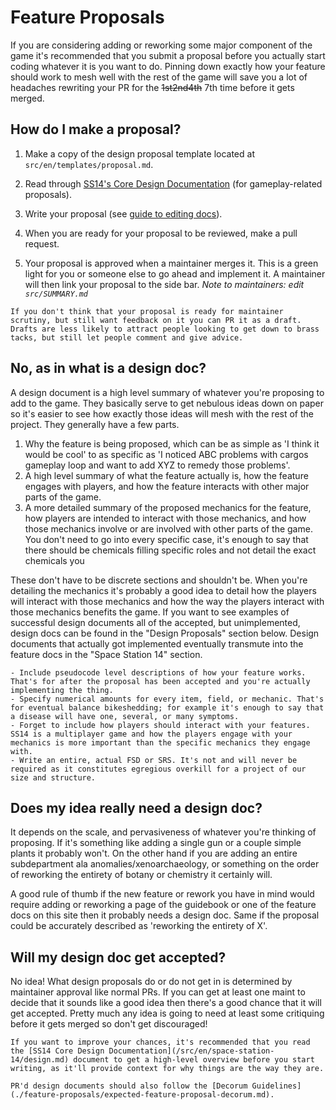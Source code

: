 # Feature Proposals

If you are considering adding or reworking some major component of the game it's recommended that you submit a proposal before you actually start coding whatever it is you want to do. Pinning down exactly how your feature should work to mesh well with the rest of the game will save you a lot of headaches rewriting your PR for the ~~1st2nd4th~~ 7th time before it gets merged.

## How do I make a proposal?

1. Make a copy of the design proposal template located at `src/en/templates/proposal.md`.
   
3. Read through [SS14's Core Design Documentation](../space-station-14/core-design.md) (for gameplay-related proposals).

4. Write your proposal (see [guide to editing docs](../meta/guide-to-editing-docs.md)).

5. When you are ready for your proposal to be reviewed, make a pull request.

6. Your proposal is approved when a maintainer merges it. This is a green light for you or someone else to go ahead and implement it. A maintainer will then link your proposal to the side bar. *Note to maintainers: edit `src/SUMMARY.md`*

``` admonish tip "Unfinished Proposals"
If you don't think that your proposal is ready for maintainer scrutiny, but still want feedback on it you can PR it as a draft. Drafts are less likely to attract people looking to get down to brass tacks, but still let people comment and give advice.
```

## No, as in what is a design doc?

A design document is a high level summary of whatever you're proposing to add to the game. They basically serve to get nebulous ideas down on paper so it's easier to see how exactly those ideas will mesh with the rest of the project. They generally have a few parts.

1. Why the feature is being proposed, which can be as simple as 'I think it would be cool' to as specific as 'I noticed ABC problems with cargos gameplay loop and want to add XYZ to remedy those problems'.
2. A high level summary of what the feature actually is, how the feature engages with players, and how the feature interacts with other major parts of the game.
3. A more detailed summary of the proposed mechanics for the feature, how players are intended to interact with those mechanics, and how those mechanics involve or are involved with other parts of the game. You don't need to go into every specific case, it's enough to say that there should be chemicals filling specific roles and not detail the exact chemicals you

These don't have to be discrete sections and shouldn't be. When you're detailing the mechanics it's probably a good idea to detail how the players will interact with those mechanics and how the way the players interact with those mechanics benefits the game. If you want to see examples of successful design documents all of the accepted, but unimplemented, design docs can be found in the "Design Proposals" section below. Design documents that actually got implemented eventually transmute into the feature docs in the "Space Station 14" section.

``` admonish warning "Don't"
- Include pseudocode level descriptions of how your feature works. That's for after the proposal has been accepted and you're actually implementing the thing.
- Specify numerical amounts for every item, field, or mechanic. That's for eventual balance bikeshedding; for example it's enough to say that a disease will have one, several, or many symptoms.
- Forget to include how players should interact with your features. SS14 is a multiplayer game and how the players engage with your mechanics is more important than the specific mechanics they engage with.
- Write an entire, actual FSD or SRS. It's not and will never be required as it constitutes egregious overkill for a project of our size and structure.
```

## Does my idea really need a design doc?

It depends on the scale, and pervasiveness of whatever you're thinking of proposing. If it's something like adding a single gun or a couple simple plants it probably won't. On the other hand if you are adding an entire subdepartment ala anomalies/xenoarchaeology, or something on the order of reworking the entirety of botany or chemistry it certainly will.

A good rule of thumb if the new feature or rework you have in mind would require adding or reworking a page of the guidebook or one of the feature docs on this site then it probably needs a design doc. Same if the proposal could be accurately described as 'reworking the entirety of X'.

## Will my design doc get accepted?

No idea! What design proposals do or do not get in is determined by maintainer approval like normal PRs. If you can get at least one maint to decide that it sounds like a good idea then there's a good chance that it will get accepted. Pretty much any idea is going to need at least some critiquing before it gets merged so don't get discouraged!

``` admonish tip "Design Principles"
If you want to improve your chances, it's recommended that you read the [SS14 Core Design Documentation](/src/en/space-station-14/design.md) document to get a high-level overview before you start writing, as it'll provide context for why things are the way they are.

PR'd design documents should also follow the [Decorum Guidelines](./feature-proposals/expected-feature-proposal-decorum.md).
```
